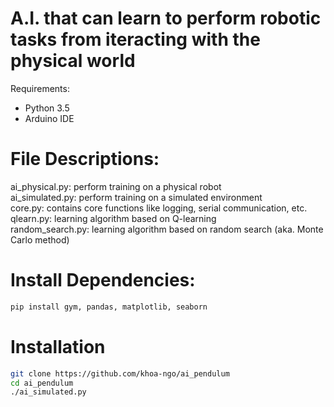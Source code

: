 # A.I. that can learn to perform robotic tasks from iteracting with the physical world

Requirements:
* Python 3.5
* Arduino IDE

# File Descriptions:
ai_physical.py: perform training on a physical robot  
ai_simulated.py: perform training on a simulated environment  
core.py: contains core functions like logging, serial communication, etc.  
qlearn.py: learning algorithm based on Q-learning   
random_search.py: learning algorithm based on random search (aka. Monte Carlo method)   

# Install Dependencies:
```bash
pip install gym, pandas, matplotlib, seaborn
```

# Installation
```bash
git clone https://github.com/khoa-ngo/ai_pendulum
cd ai_pendulum
./ai_simulated.py
```
